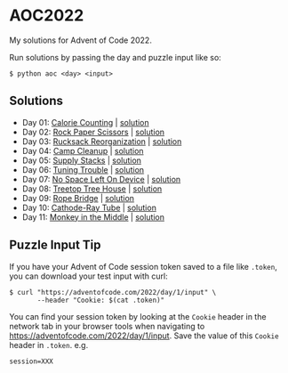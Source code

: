 # AOC2022

My solutions for Advent of Code 2022.

Run solutions by passing the day and puzzle input like so:
```
$ python aoc <day> <input>
```

## Solutions

* Day 01: [Calorie Counting](https://adventofcode.com/2022/day/1) | [solution](./aoc/solutions/day01.py)
* Day 02: [Rock Paper Scissors](https://adventofcode.com/2022/day/2) | [solution](./aoc/solutions/day02.py)
* Day 03: [Rucksack Reorganization](https://adventofcode.com/2022/day/3) | [solution](./aoc/solutions/day03.py)
* Day 04: [Camp Cleanup](https://adventofcode.com/2022/day/4) | [solution](./aoc/solutions/day04.py)
* Day 05: [Supply Stacks](https://adventofcode.com/2022/day/5) | [solution](./aoc/solutions/day05.py)
* Day 06: [Tuning Trouble](https://adventofcode.com/2022/day/6) | [solution](./aoc/solutions/day06.py)
* Day 07: [No Space Left On Device](https://adventofcode.com/2022/day/7) | [solution](./aoc/solutions/day07.py)
* Day 08: [Treetop Tree House](https://adventofcode.com/2022/day/8) | [solution](./aoc/solutions/day08.py)
* Day 09: [Rope Bridge](https://adventofcode.com/2022/day/9) | [solution](./aoc/solutions/day09.py)
* Day 10: [Cathode-Ray Tube](https://adventofcode.com/2022/day/10) | [solution](./aoc/solutions/day10.py)
* Day 11: [Monkey in the Middle](https://adventofcode.com/2022/day/11) | [solution](./aoc/solutions/day11.py)


## Puzzle Input Tip

If you have your Advent of Code session token saved to a file like `.token`, you can download your test input with curl:
```
$ curl "https://adventofcode.com/2022/day/1/input" \
       --header "Cookie: $(cat .token)"
```
You can find your session token by looking at the `Cookie` header in the network tab
in your browser tools when navigating to https://adventofcode.com/2022/day/1/input.
Save the value of this `Cookie` header in `.token`. e.g.
```
session=XXX
```

